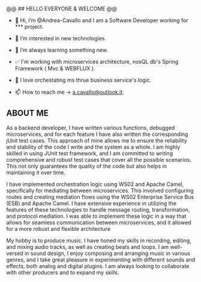 
@@ ## HELLO EVERYONE & WELCOME  @@

- 👋 Hi, I’m @Andrea-Cavallo and I am a Software Developer working for *** project.
- 👀 I’m interested in new technologies.
- 🌱 I’m always learning something new.
- ✅ I'm working with microservices architecture, nosQL db's Spring Framework ( Mvc & WEBFLUX ). 
- 💞️ I love orchestating ms thrue business service's logic.

- 📫 How to reach me -> [a.cavallo@outlook.it](https://www.linkedin.com/in/andrea-cavallo-3b354a135/).


## ABOUT ME

As a backend developer, I have written various functions, 
                debugged microservices, 
                and for each feature I have also written the corresponding jUnit test cases. 
                This approach of mine allows me to ensure the reliability and stability 
                of the code I write and the system as a whole. 
                I am highly skilled in using JUnit test framework, 
                and I am committed to writing comprehensive and robust 
                test cases that cover all the possible scenarios. 
                This not only guarantees the quality of the code but also helps 
                in maintaining it over time.


I have implemented orchestration logic using WS02 and Apache Camel,
                  specifically for mediating between microservices. 
                  This involved configuring routes and creating mediation flows 
                  using the WS02 Enterprise Service Bus (ESB) and Apache Camel.
                  I have extensive experience in utilizing the features of these 
                  technologies to handle message routing, 
                  transformation, and protocol mediation.
                  I was able to implement these logic in a way that allows 
                  for seamless communication between microservices,
                  and it allowed for a more robust and flexible architecture
                  
                  
                 
My hobby is to produce music.
                 I have honed my skills in recording, editing, and mixing audio tracks,
                 as well as creating beats and loops. I am well-versed in sound design, 
                 I enjoy composing and arranging music in various genres, 
                 and I take great pleasure in experimenting with different sounds and effects,
                 both analog and digital plugins. 
                 I am always looking to collaborate with other producers and to expand my skills.                 
